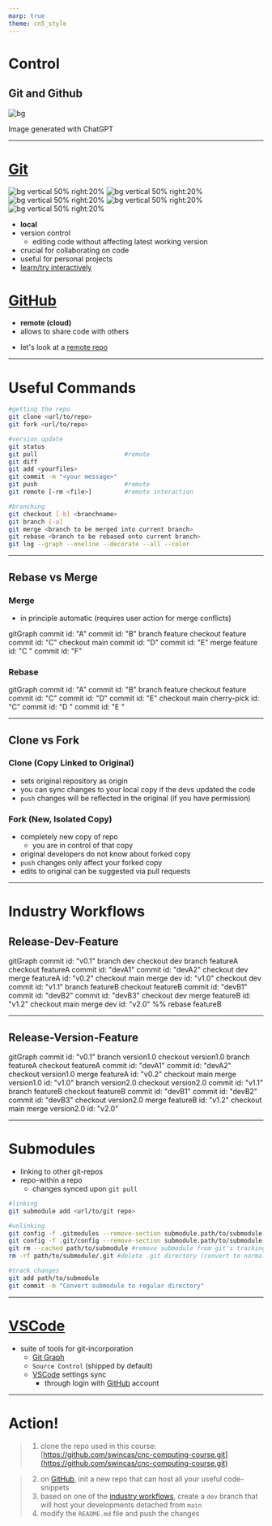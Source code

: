 ```yaml
---
marp: true
theme: cn5_style
---
```


<!-- _class: titleslide -->
# Control 
## Git and Github

![bg](../../gfx/TitlePage.png)
<div class="footnote">Image generated with ChatGPT</div>

---

# [Git](https://git-scm.com/)
![bg vertical 50% right:20%]("")    <!-- placeholder for placment -->
![bg vertical 50% right:20%](../../gfx/logo_git.png)
![bg vertical 50% right:20%]("")    <!-- placeholder for placment -->
![bg vertical 50% right:20%](../../gfx/logo_github.png)
![bg vertical 50% right:20%]("")    <!-- placeholder for placment -->

* **local**
* version control
    * editing code without affecting latest working version
* crucial for collaborating on code
* useful for personal projects
* [learn/try interactively](https://learngitbranching.js.org/)


# [GitHub](https://github.com/)
* **remote (cloud)**
* allows to share code with others
<!-- * let's look at a [remote repo](https://github.com/TheRedElement/LuStCodeSnippets/tree/main) -->
* let's look at a [remote repo](https://github.com/swincas/cnc-computing-course.git)

---
# Useful Commands

```bash
#getting the repo
git clone <url/to/repo>
git fork <url/to/repo>
```

```bash
#version update
git status
git pull                        #remote
git diff
git add <yourfiles>
git commit -m "<your message>"
git push                        #remote
git remote [-rm <file>]         #remote interaction                                             
```

```bash
#branching
git checkout [-b] <branchname>
git branch [-a]
git merge <branch to be merged into current branch>
git rebase <branch to be rebased onto current branch>
git log --graph --oneline --decorate --all --color                                      
```

---

## Rebase vs Merge

### Merge
* in principle automatic (requires user action for merge conflicts)

<div class="mermaid">
gitGraph
    commit id: "A"
    commit id: "B"
    branch feature
    checkout feature
        commit id: "C"
    checkout main
    commit id: "D"
    commit id: "E"
    merge feature id: "C "
    commit id: "F"
</div>

### Rebase
<div class="mermaid">
gitGraph
    commit id: "A"
    commit id: "B"
    branch feature
    checkout feature
        commit id: "C"
        commit id: "D"
        commit id: "E"
    checkout main
    cherry-pick id: "C"
    commit id: "D "
    commit id: "E "
</div>


---
## Clone vs Fork

### Clone (Copy Linked to Original)
* sets original repository as origin
* you can sync changes to your local copy if the devs updated the code
* `push` changes will be reflected in the original (if you have permission)

### Fork (New, Isolated Copy)
* completely new copy of repo
    * you are in control of that copy
* original developers do not know about forked copy
* `push` changes only affect your forked copy
* edits to original can be suggested via pull requests

---

# Industry Workflows

## Release-Dev-Feature
<div class="mermaid">
gitGraph
    commit id: "v0.1"
    branch dev
    checkout dev
        branch featureA
        checkout featureA
            commit id: "devA1"
            commit id: "devA2"
        checkout dev
        merge featureA id: "v0.2"
    checkout main
    merge dev id: "v1.0"
    checkout dev
    commit id: "v1.1"
        branch featureB
        checkout featureB
        commit id: "devB1"
        commit id: "devB2"
        commit id: "devB3"
    checkout dev
    merge featureB id: "v1.2"
    checkout main
    merge dev id: "v2.0"
    %% rebase featureB
</div>

---

## Release-Version-Feature
<div class="mermaid">
gitGraph
    commit id: "v0.1"
    branch version1.0
    checkout version1.0
        branch featureA
        checkout featureA
            commit id: "devA1"
            commit id: "devA2"
        checkout version1.0
        merge featureA id: "v0.2"
    checkout main
    merge version1.0 id: "v1.0"
    branch version2.0
    checkout version2.0
        commit id: "v1.1" 
        branch featureB
        checkout featureB
            commit id: "devB1"
            commit id: "devB2"
            commit id: "devB3"
        checkout version2.0
        merge featureB id: "v1.2"
    checkout main
    merge version2.0 id: "v2.0"
</div>


---
# Submodules
* linking to other git-repos
* repo-within a repo
    * changes synced upon `git pull`

```bash
#linking
git submodule add <url/to/git repo>
```

```bash
#unlinking
git config -f .gitmodules --remove-section submodule.path/to/submodule #remvove submodule entry
git config -f .git/config --remove-section submodule.path/to/submodule #remove submodule from git config
git rm --cached path/to/submodule #remove submodule from git's tracking
rm -rf path/to/submodule/.git #delete .git directory (convert to normal directory)

#track changes
git add path/to/submodule
git commit -m "Convert submodule to regular directory"
```

---
# [VSCode](https://code.visualstudio.com/)
* suite of tools for git-incorporation
    * [Git Graph](https://marketplace.visualstudio.com/items?itemName=mhutchie.git-graph)
    * `Source Control` (shipped by default)
    * [VSCode](https://code.visualstudio.com/) settings sync
        * through login with [GitHub](https://github.com/) account

---
# Action!

> 1. clone the repo used in this course:
> [https://github.com/swincas/cnc-computing-course.git](https://github.com/swincas/cnc-computing-course.git)

> 2. on [GitHub](http://github.com/), init a new repo that can host all your useful code-snippets
> 3. based on one of the [industry workflows](#industry-workflows), create a `dev` branch that will host your developments detached from `main`
> 4. modify the `README.md` file and push the changes